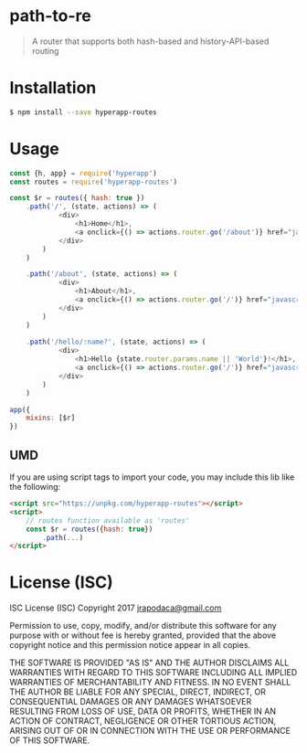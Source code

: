 # path-to-re

> A router that supports both hash-based and history-API-based routing

# Installation

```sh
$ npm install --save hyperapp-routes
```

# Usage

```js
const {h, app} = require('hyperapp')
const routes = require('hyperapp-routes')

const $r = routes({ hash: true })
	.path('/', (state, actions) => (
			<div>
				<h1>Home</h1>,
				<a onclick={() => actions.router.go('/about')} href="javascript: void(0)">About</a>
			</div>
		)
	)

	.path('/about', (state, actions) => (
			<div>
				<h1>About</h1>,
				<a onclick={() => actions.router.go('/')} href="javascript: void(0)">Home</a>
			</div>
		)
	)
	
	.path('/hello/:name?', (state, actions) => (
			<div>
				<h1>Hello {state.router.params.name || 'World'}!</h1>,
				<a onclick={() => actions.router.go('/')} href="javascript: void(0)">Home</a>
			</div>
		)
	)

app({
	mixins: [$r]
})
```

## UMD

If you are using script tags to import your code, you may include this lib like the following:

```html
<script src="https://unpkg.com/hyperapp-routes"></script>
<script>
	// routes function available as 'routes'
	const $r = routes({hash: true})
		.path(...)
</script>
```

# License (ISC)

ISC License (ISC)
Copyright 2017 <jrapodaca@gmail.com>

Permission to use, copy, modify, and/or distribute this software for any purpose with or without fee is hereby granted, provided that the above copyright notice and this permission notice appear in all copies.

THE SOFTWARE IS PROVIDED "AS IS" AND THE AUTHOR DISCLAIMS ALL WARRANTIES WITH REGARD TO THIS SOFTWARE INCLUDING ALL IMPLIED WARRANTIES OF MERCHANTABILITY AND FITNESS. IN NO EVENT SHALL THE AUTHOR BE LIABLE FOR ANY SPECIAL, DIRECT, INDIRECT, OR CONSEQUENTIAL DAMAGES OR ANY DAMAGES WHATSOEVER RESULTING FROM LOSS OF USE, DATA OR PROFITS, WHETHER IN AN ACTION OF CONTRACT, NEGLIGENCE OR OTHER TORTIOUS ACTION, ARISING OUT OF OR IN CONNECTION WITH THE USE OR PERFORMANCE OF THIS SOFTWARE.
